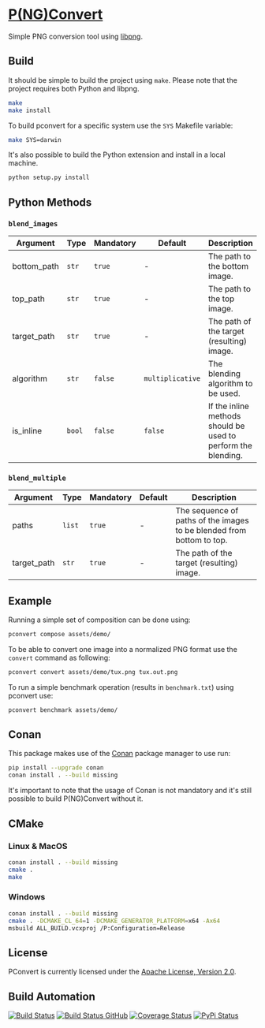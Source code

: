 # [P(NG)Convert](http://pconvert.hive.pt)

Simple PNG conversion tool using [libpng](http://www.libpng.org).

## Build

It should be simple to build the project using `make`. Please note that the project requires both Python and libpng.

```bash
make
make install
```

To build pconvert for a specific system use the `SYS` Makefile variable:

```bash
make SYS=darwin
```

It's also possible to build the Python extension and install in a local machine.

```bash
python setup.py install
```

## Python Methods

### `blend_images`

| Argument    | Type   | Mandatory | Default          | Description                                                   |
| ----------- | ------ | --------- | ---------------- | ------------------------------------------------------------- |
| bottom_path | `str`  | `true`    | -                | The path to the bottom image.                                 |
| top_path    | `str`  | `true`    | -                | The path to the top image.                                    |
| target_path | `str`  | `true`    | -                | The path of the target (resulting) image.                     |
| algorithm   | `str`  | `false`   | `multiplicative` | The blending algorithm to be used.                            |
| is_inline   | `bool` | `false`   | `false`          | If the inline methods should be used to perform the blending. |

### `blend_multiple`

| Argument    | Type   | Mandatory | Default | Description                                                           |
| ----------- | ------ | --------- | ------- | --------------------------------------------------------------------- |
| paths       | `list` | `true`    | -       | The sequence of paths of the images to be blended from bottom to top. |
| target_path | `str`  | `true`    | -       | The path of the target (resulting) image.                             |

## Example

Running a simple set of composition can be done using:

```bash
pconvert compose assets/demo/
```

To be able to convert one image into a normalized PNG format use the `convert` command as following:

```bash
pconvert convert assets/demo/tux.png tux.out.png
```

To run a simple benchmark operation (results in `benchmark.txt`) using pconvert use:

```bash
pconvert benchmark assets/demo/
```

## Conan

This package makes use of the [Conan](https://conan.io) package manager to use run:

```bash
pip install --upgrade conan
conan install . --build missing
```

It's important to note that the usage of Conan is not mandatory and it's still possible to build P(NG)Convert without it.

## CMake

### Linux & MacOS

```bash
conan install . --build missing
cmake .
make
```

### Windows

```bash
conan install . --build missing
cmake . -DCMAKE_CL_64=1 -DCMAKE_GENERATOR_PLATFORM=x64 -Ax64
msbuild ALL_BUILD.vcxproj /P:Configuration=Release
```

## License

PConvert is currently licensed under the [Apache License, Version 2.0](http://www.apache.org/licenses/).

## Build Automation

[![Build Status](https://travis-ci.org/hivesolutions/pconvert.svg?branch=master)](https://travis-ci.org/hivesolutions/pconvert)
[![Build Status GitHub](https://github.com/hivesolutions/pconvert/workflows/Main%20Workflow/badge.svg)](https://github.com/hivesolutions/pconvert/actions)
[![Coverage Status](https://coveralls.io/repos/hivesolutions/pconvert/badge.svg?branch=master)](https://coveralls.io/r/hivesolutions/pconvert?branch=master)
[![PyPi Status](https://img.shields.io/pypi/v/pconvert-python.svg)](https://pypi.python.org/pypi/pconvert-python)
